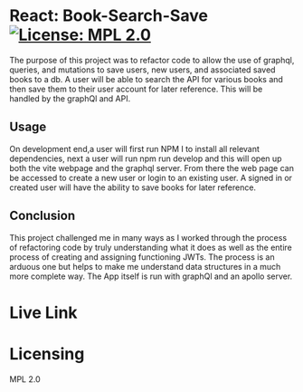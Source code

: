 
# React: Book-Search-Save [![License: MPL 2.0](https://img.shields.io/badge/License-MPL_2.0-brightgreen.svg)](https://opensource.org/licenses/MPL-2.0)

The purpose of this project was to refactor code to allow the use of graphql, queries, and mutations to save users, new users, and associated saved books to a db. A user will be able to search the API for various books and then save them to their user account for later reference. This will be handled by the graphQl and API.

## Usage

On development end,a user will first run NPM I to install all relevant dependencies, next a user will run npm run develop and this will open up both the vite webpage and the graphql server. From there the web page can be accessed to create a new user or login to an existing user. A signed in or created user will have the ability to save books for later reference.

## Conclusion

This project challenged me in many ways as I worked through the process of refactoring code by truly understanding what it does as well as the entire process of creating and assigning functioning JWTs. The process is an arduous one but helps to make me understand data structures in a much more complete way. The App itself is run with graphQl and an apollo server.

# Live Link



# Licensing

MPL 2.0